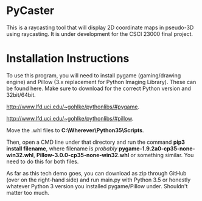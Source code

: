 # PyCaster
This is a raycasting tool that will display 2D coordinate maps in pseudo-3D using raycasting.
It is under development for the CSCI 23000 final project.

# Installation Instructions
To use this program, you will need to install pygame (gaming/drawing engine) and Pillow (3.x replacement for Python Imaging Library).
These can be found here.  Make sure to download for the correct Python version and 32bit/64bit.

http://www.lfd.uci.edu/~gohlke/pythonlibs/#pygame.

http://www.lfd.uci.edu/~gohlke/pythonlibs/#pillow.

Move the .whl files to **C:\Wherever\Python35\Scripts**.

Then, open a CMD line under that directory and run the command **pip3 install filename**, where filename is *probably* **pygame-1.9.2a0-cp35-none-win32.whl**, **Pillow-3.0.0-cp35-none-win32.whl**  or something similar.  You need to do this for both files.

As far as this tech demo goes, you can download as zip through GitHub (over on the right-hand side) and run main.py with Python 3.5 or honestly whatever Python 3 version you installed pygame/Pillow under.  Shouldn't matter too much.




